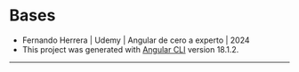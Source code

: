 # Bases

- Fernando Herrera | Udemy | Angular de cero a experto | 2024
- This project was generated with [Angular CLI](https://github.com/angular/angular-cli) version 18.1.2.

---

